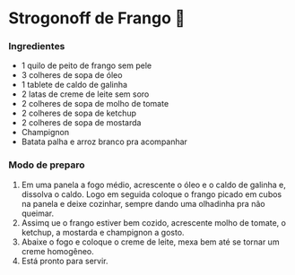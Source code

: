 # Strogonoff de Frango​ :chicken:

### Ingredientes

* 1 quilo de peito de frango sem pele
* 3 colheres de sopa de óleo
* 1 tablete de caldo de galinha
* 2 latas de creme de leite sem soro
* 2 colheres de sopa de molho de tomate
* 2 colheres de sopa de ketchup
* 2 colheres de sopa de mostarda
* Champignon
* Batata palha e arroz branco pra acompanhar

### Modo de preparo

1. Em uma panela a fogo médio, acrescente o óleo e o caldo de galinha e, dissolva o caldo. Logo em seguida coloque o frango picado em cubos na panela e deixe cozinhar, sempre dando uma olhadinha pra não queimar.
2. Assimq ue o frango estiver bem cozido, acrescente molho de tomate, o ketchup, a mostarda e champignon a gosto.
3. Abaixe o fogo e coloque o creme de leite, mexa bem até se tornar um creme homogêneo.
4. Está pronto para servir.









